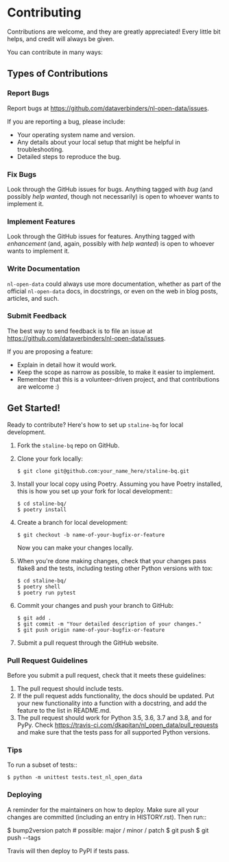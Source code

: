 # Contributing

Contributions are welcome, and they are greatly appreciated! Every little bit
helps, and credit will always be given.

You can contribute in many ways:

## Types of Contributions

### Report Bugs


Report bugs at https://github.com/dataverbinders/nl-open-data/issues.

If you are reporting a bug, please include:

* Your operating system name and version.
* Any details about your local setup that might be helpful in troubleshooting.
* Detailed steps to reproduce the bug.

### Fix Bugs

Look through the GitHub issues for bugs. Anything tagged with *bug* (and possibly *help
wanted*, though not necessarily) is open to whoever wants to implement it.

### Implement Features

Look through the GitHub issues for features. Anything tagged with *enhancement*
(and, again, possibly with *help wanted*) is open to whoever wants to implement it.

### Write Documentation

`nl-open-data` could always use more documentation, whether as part of the
official `nl-open-data` docs, in docstrings, or even on the web in blog posts,
articles, and such.

### Submit Feedback

The best way to send feedback is to file an issue at https://github.com/dataverbinders/nl-open-data/issues.

If you are proposing a feature:

* Explain in detail how it would work.
* Keep the scope as narrow as possible, to make it easier to implement.
* Remember that this is a volunteer-driven project, and that contributions
  are welcome :)

## Get Started!

Ready to contribute? Here's how to set up `staline-bq` for local development.

1. Fork the `staline-bq` repo on GitHub.
2. Clone your fork locally:    
    ```
    $ git clone git@github.com:your_name_here/staline-bq.git
    ```
3. Install your local copy using Poetry. Assuming you have Poetry installed, this is how you set up your fork for local development::
    ```
    $ cd staline-bq/
    $ poetry install
    ```
4. Create a branch for local development:
    ```
    $ git checkout -b name-of-your-bugfix-or-feature
    ```
   Now you can make your changes locally.
   &nbsp;
5. When you're done making changes, check that your changes pass flake8 and the tests, including testing other Python versions with tox:

    ```
    $ cd staline-bq/
    $ poetry shell    
    $ poetry run pytest
    ```
6. Commit your changes and push your branch to GitHub:
    
    ```
    $ git add .
    $ git commit -m "Your detailed description of your changes."
    $ git push origin name-of-your-bugfix-or-feature
    ```

7. Submit a pull request through the GitHub website.

### Pull Request Guidelines

Before you submit a pull request, check that it meets these guidelines:

1. The pull request should include tests.
2. If the pull request adds functionality, the docs should be updated. Put
   your new functionality into a function with a docstring, and add the
   feature to the list in README.md.
3. The pull request should work for Python 3.5, 3.6, 3.7 and 3.8, and for PyPy. Check
   https://travis-ci.com/dkapitan/nl_open_data/pull_requests
   and make sure that the tests pass for all supported Python versions.

### Tips

To run a subset of tests::


    $ python -m unittest tests.test_nl_open_data

### Deploying

A reminder for the maintainers on how to deploy.
Make sure all your changes are committed (including an entry in HISTORY.rst).
Then run::

$ bump2version patch # possible: major / minor / patch
$ git push
$ git push --tags

Travis will then deploy to PyPI if tests pass.
